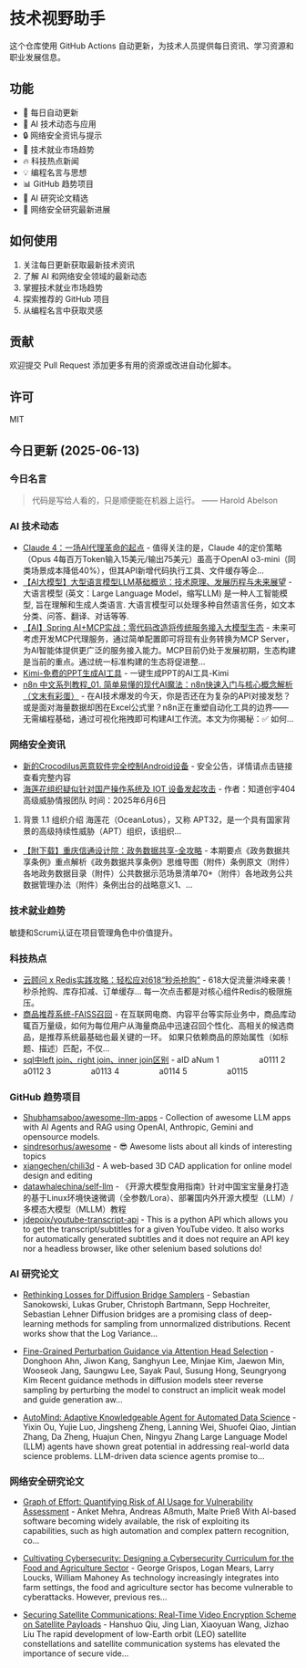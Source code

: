 # 技术视野助手

这个仓库使用 GitHub Actions 自动更新，为技术人员提供每日资讯、学习资源和职业发展信息。

## 功能

- 🔄 每日自动更新
- 🤖 AI 技术动态与应用
- 🔒 网络安全资讯与提示
- 💼 技术就业市场趋势
- 🔥 科技热点新闻
- 💡 编程名言与思想
- 📊 GitHub 趋势项目
- 📝 AI 研究论文精选
- 🔐 网络安全研究最新进展

## 如何使用

1. 关注每日更新获取最新技术资讯
2. 了解 AI 和网络安全领域的最新动态
3. 掌握技术就业市场趋势
4. 探索推荐的 GitHub 项目
5. 从编程名言中获取灵感

## 贡献

欢迎提交 Pull Request 添加更多有用的资源或改进自动化脚本。

## 许可

MIT

## 今日更新 (2025-06-13)

### 今日名言

> 代码是写给人看的，只是顺便能在机器上运行。 —— Harold Abelson

### AI 技术动态

- [Claude 4：一场AI代理革命的起点](https://i-operation.csdnimg.cn/images/8efd18d5d7054f77a81294a14cd80ad5.png) - 值得关注的是，Claude 4的定价策略（Opus 4每百万Token输入15美元/输出75美元）虽高于OpenAI o3-mini（同类场景成本降低40%），但其API新增代码执行工具、文件缓存等企...
- [【AI大模型】大型语言模型LLM基础概览：技术原理、发展历程与未来展望](https://i-operation.csdnimg.cn/images/8efd18d5d7054f77a81294a14cd80ad5.png) - 大语言模型 (英文：Large Language Model，缩写LLM) 是一种人工智能模型, 旨在理解和生成人类语言. 大语言模型可以处理多种自然语言任务，如文本分类、问答、翻译、对话等等.
- [【AI】Spring AI+MCP实战：零代码改造将传统服务接入大模型生态](https://i-operation.csdnimg.cn/images/8efd18d5d7054f77a81294a14cd80ad5.png) - 未来可考虑开发MCP代理服务，通过简单配置即可将现有业务转换为MCP Server，为AI智能体提供更广泛的服务接入能力。MCP目前仍处于发展初期，生态构建是当前的重点。通过统一标准构建的生态将促进整...
- [Kimi-免费的PPT生成AI工具](https://i-operation.csdnimg.cn/images/8efd18d5d7054f77a81294a14cd80ad5.png) - 一键生成PPT的AI工具-Kimi
- [n8n 中文系列教程_01. 简单易懂的现代AI魔法：n8n快速入门与核心概念解析（文末有彩蛋）](https://i-operation.csdnimg.cn/images/8efd18d5d7054f77a81294a14cd80ad5.png) - 在AI技术爆发的今天，你是否还在为复杂的API对接发愁？或是面对海量数据却困在Excel公式里？n8n正在重塑自动化工具的边界——无需编程基础，通过可视化拖拽即可构建AI工作流。本文为你揭秘：✅ 如何...


### 网络安全资讯

- [新的Crocodilus恶意软件完全控制Android设备](https://www.anquanke.com/post/id/308460) - 安全公告，详情请点击链接查看完整内容
- [海莲花组织疑似针对国产操作系统及 IOT 设备发起攻击](https://paper.seebug.org/3328/) - 作者：知道创宇404高级威胁情报团队
时间：2025年6月6日
1. 背景
1.1 组织介绍
海莲花（OceanLotus），又称 APT32，是一个具有国家背景的高级持续性威胁（APT）组织，该组织...
- [【附下载】重庆信通设计院：政务数据共享-全攻略](https://www.4hou.com/posts/gyW3) - 本期要点《政务数据共享条例》重点解析《政务数据共享条例》思维导图（附件）条例原文（附件）各地政务数据目录（附件）公共数据示范场景清单70+（附件）各地政务公共数据管理办法（附件）条例出台的战略意义1、...


### 技术就业趋势

敏捷和Scrum认证在项目管理角色中价值提升。

### 科技热点

- [云顾问 x Redis实践攻略：轻松应对618“秒杀抢购”](https://cloud.tencent.com/developer/article/2530416) - 618大促流量洪峰来袭！秒杀抢购、库存扣减、订单缓存... 每一次点击都是对核心组件Redis的极限施压。
- [商品推荐系统-FAISS召回](https://cloud.tencent.com/developer/article/2530460) - 在互联网电商、内容平台等实际业务中，商品库动辄百万量级，如何为每位用户从海量商品中迅速召回个性化、高相关的候选商品，是推荐系统最基础也最关键的一环。 如果只依赖商品的原始属性（如标题、描述）匹配，不仅...
- [sql中left join、right join、inner join区别](https://cloud.tencent.com/developer/article/2530461) - aID aNum
 1　　　　　a0111
 2　　　　　a0112
 3　　　　　a0113
 4　　　　　a0114
 5　　　　　a0115


### GitHub 趋势项目

- [Shubhamsaboo/awesome-llm-apps](https://github.com/Shubhamsaboo/awesome-llm-apps) - Collection of awesome LLM apps with AI Agents and RAG using OpenAI, Anthropic, Gemini and opensource models.
- [sindresorhus/awesome](https://github.com/sindresorhus/awesome) - 😎 Awesome lists about all kinds of interesting topics
- [xiangechen/chili3d](https://github.com/xiangechen/chili3d) - A web-based 3D CAD application for online model design and editing
- [datawhalechina/self-llm](https://github.com/datawhalechina/self-llm) - 《开源大模型食用指南》针对中国宝宝量身打造的基于Linux环境快速微调（全参数/Lora）、部署国内外开源大模型（LLM）/多模态大模型（MLLM）教程
- [jdepoix/youtube-transcript-api](https://github.com/jdepoix/youtube-transcript-api) - This is a python API which allows you to get the transcript/subtitles for a given YouTube video. It also works for automatically generated subtitles and it does not require an API key nor a headless browser, like other selenium based solutions do!




### AI 研究论文

- [Rethinking Losses for Diffusion Bridge Samplers](http://arxiv.org/abs/2506.10982v1) - Sebastian Sanokowski, Lukas Gruber, Christoph Bartmann, Sepp Hochreiter, Sebastian Lehner
  Diffusion bridges are a promising class of deep-learning methods for sampling
from unnormalized distributions. Recent works show that the Log Variance...

- [Fine-Grained Perturbation Guidance via Attention Head Selection](http://arxiv.org/abs/2506.10978v1) - Donghoon Ahn, Jiwon Kang, Sanghyun Lee, Minjae Kim, Jaewon Min, Wooseok Jang, Saungwu Lee, Sayak Paul, Susung Hong, Seungryong Kim
  Recent guidance methods in diffusion models steer reverse sampling by
perturbing the model to construct an implicit weak model and guide generation
aw...

- [AutoMind: Adaptive Knowledgeable Agent for Automated Data Science](http://arxiv.org/abs/2506.10974v1) - Yixin Ou, Yujie Luo, Jingsheng Zheng, Lanning Wei, Shuofei Qiao, Jintian Zhang, Da Zheng, Huajun Chen, Ningyu Zhang
  Large Language Model (LLM) agents have shown great potential in addressing
real-world data science problems. LLM-driven data science agents promise to...



### 网络安全研究论文

- [Graph of Effort: Quantifying Risk of AI Usage for Vulnerability
  Assessment](http://arxiv.org/abs/2503.16392v1) - Anket Mehra, Andreas Aßmuth, Malte Prieß
  With AI-based software becoming widely available, the risk of exploiting its
capabilities, such as high automation and complex pattern recognition, co...

- [Cultivating Cybersecurity: Designing a Cybersecurity Curriculum for the
  Food and Agriculture Sector](http://arxiv.org/abs/2503.16292v1) - George Grispos, Logan Mears, Larry Loucks, William Mahoney
  As technology increasingly integrates into farm settings, the food and
agriculture sector has become vulnerable to cyberattacks. However, previous
res...

- [Securing Satellite Communications: Real-Time Video Encryption Scheme on
  Satellite Payloads](http://arxiv.org/abs/2503.16287v1) - Hanshuo Qiu, Jing Lian, Xiaoyuan Wang, Jizhao Liu
  The rapid development of low-Earth orbit (LEO) satellite constellations and
satellite communication systems has elevated the importance of secure vide...

